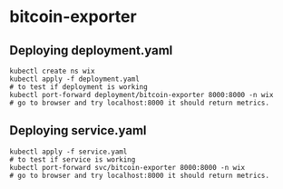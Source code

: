 # bitcoin-exporter

## Deploying deployment.yaml
```
kubectl create ns wix
kubectl apply -f deployment.yaml
# to test if deployment is working
kubectl port-forward deployment/bitcoin-exporter 8000:8000 -n wix
# go to browser and try localhost:8000 it should return metrics.
```

## Deploying service.yaml
```
kubectl apply -f service.yaml
# to test if service is working
kubectl port-forward svc/bitcoin-exporter 8000:8000 -n wix
# go to browser and try localhost:8000 it should return metrics.
```